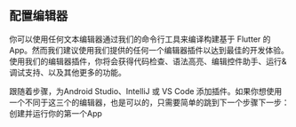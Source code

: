 ## 配置编辑器

你可以使用任何文本编辑器通过我们的命令行工具来编译构建基于 Flutter 的App。然而我们建议使用我们提供的任何一个编辑器插件以达到最佳的开发体验。使用我们的编辑器插件，你将会获得代码检查、语法高亮、编辑控件助手、运行&调试支持、以及其他更多的功能。

跟随着步骤，为Android Studio、IntelliJ 或 VS Code 添加插件。如果你想使用一个不同于这三个的编辑器，也是可以的，只需要简单的跳到下一个步骤下一步：创建并运行你的第一个App

